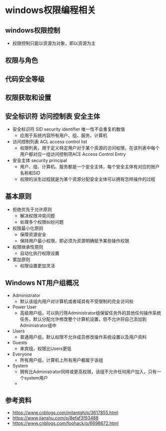 ﻿# windows权限编程相关

## windows权限控制

- 权限控制只能以资源为对象，即以资源为主

## 权限与角色

## 代码安全等级

## 权限获取和设置

## 安全标识符 访问控制表 安全主体

- 安全标识符 SID security  identifier 唯一性不会重复的数值
  - 应用于系统内容所有用户、组、服务、计算机
- 访问控制列表 ACL access control list
  - 权限列表，用于定义特定用户对于某个资源的访问权限，在该列表中每个用户都对应一组访问控制项ACE Access Control Entry
- 安全主体 security principal
  - 用户、组、计算机、服务都是一个安全主体，每个安全主体有对应的账户名称和SID
  - 权限的派生过程就是为某个资源分配安全主体可以拥有怎样操作的过程

## 基本原则

- 拒绝优先于允许原则
  - 解决权限冲突问题
  - 处理多个权限纠纷问题
- 权限最小化原则
  - 保障资源安全
  - 保持用户最小权限，即必须为资源明确赋予某些操作权限
- 权限继承性原则
  - 自动化执行权限设置
- 累加原则
  - 权限设置更加灵活

## Windows NT用户组概况

- Administrator
  - 默认该组内用户对计算机或者域具有不受限制的完全访问权
- Power User
  - 高级用户组，可以执行除Administrator组保留任务外的其他任何操作系统任务，默认分配允许修改整个计算机设置，但不允许将自己添加到Administrator组中
- Users
  - 普通用户组，默认权限不允许成员修改操作系统设置以及用户资料
- Guests
  - 来宾组，权限比Users更低
- Everyone
  - 所有用户组，计算机上所有用户都属于该组
- System
  - 拥有比Administrator同样或更高权限，该组不允许任何用户加入，只有一个system用户
  - 

## 参考资料
- https://www.cnblogs.com/milantgh/p/3617855.html
- https://www.jianshu.com/p/8efaf3f93488
- https://www.cnblogs.com/foohack/p/6698672.html